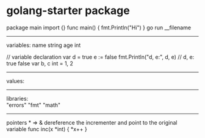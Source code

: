# golang-starter package

package main
import {}
func main() {
  fmt.Println("Hi")
}
  go run __filename
________________________________

variables:
name string
age  int

// variable declaration
var d = true
e := false
fmt.Println("d, e:", d, e)  // d, e: true false
var b, c int = 1, 2


-----------------------------------
values:

-----------------------------------
libraries: 	
  "errors"
	"fmt"
	"math"
  
-----------------------------------
pointers * => &
dereference the incrementer and point to the original variable
func inc(x *int) {
	*x++
}
